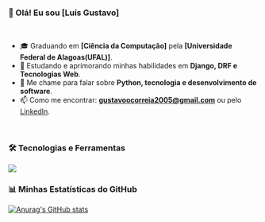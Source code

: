 ### 👋 Olá! Eu sou [Luís Gustavo]

<br>

- 🎓 Graduando em **[Ciência da Computação]** pela **[Universidade Federal de Alagoas(UFAL)]**.
- 🌱 Estudando e aprimorando minhas habilidades em **Django, DRF e Tecnologias Web**.
- 💬 Me chame para falar sobre **Python, tecnologia e desenvolvimento de software**.
- 📫 Como me encontrar: **[gustavoocorreia2005@gmail.com](mailto:gustavoocorreia2005@gmail.com)** ou pelo [LinkedIn](https://www.linkedin.com/in/luisgustavoco/).

<br>

### 🛠️ Tecnologias e Ferramentas

<p align="left">
  <img src="https://skillicons.dev/icons?i=python,django,postgres,docker,git,html,css,bootstrap,js,flask" />
</p>

### 📊 Minhas Estatísticas do GitHub
[![Anurag's GitHub stats](https://github-readme-stats.vercel.app/api?username=LuisGustavoCo&show_icons=true&theme=dark)](https://github.com/anuraghazra/github-readme-stats)
